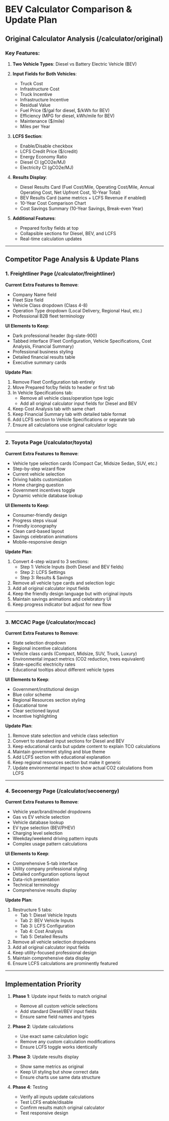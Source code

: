 # BEV Calculator Comparison & Update Plan

## Original Calculator Analysis (/calculator/original)

### Key Features:
1. **Two Vehicle Types**: Diesel vs Battery Electric Vehicle (BEV)
2. **Input Fields for Both Vehicles**:
   - Truck Cost
   - Infrastructure Cost  
   - Truck Incentive
   - Infrastructure Incentive
   - Residual Value
   - Fuel Price ($/gal for diesel, $/kWh for BEV)
   - Efficiency (MPG for diesel, kWh/mile for BEV)
   - Maintenance ($/mile)
   - Miles per Year

3. **LCFS Section**:
   - Enable/Disable checkbox
   - LCFS Credit Price ($/credit)
   - Energy Economy Ratio
   - Diesel CI (gCO2e/MJ)
   - Electricity CI (gCO2e/MJ)

4. **Results Display**:
   - Diesel Results Card (Fuel Cost/Mile, Operating Cost/Mile, Annual Operating Cost, Net Upfront Cost, 10-Year Total)
   - BEV Results Card (same metrics + LCFS Revenue if enabled)
   - 10-Year Cost Comparison Chart
   - Cost Savings Summary (10-Year Savings, Break-even Year)

5. **Additional Features**:
   - Prepared for/by fields at top
   - Collapsible sections for Diesel, BEV, and LCFS
   - Real-time calculation updates

---

## Competitor Page Analysis & Update Plans

### 1. Freightliner Page (/calculator/freightliner)

**Current Extra Features to Remove**:
- Company Name field
- Fleet Size field
- Vehicle Class dropdown (Class 4-8)
- Operation Type dropdown (Local Delivery, Regional Haul, etc.)
- Professional B2B fleet terminology

**UI Elements to Keep**:
- Dark professional header (bg-slate-900)
- Tabbed interface (Fleet Configuration, Vehicle Specifications, Cost Analysis, Financial Summary)
- Professional business styling
- Detailed financial results table
- Executive summary cards

**Update Plan**:
1. Remove Fleet Configuration tab entirely
2. Move Prepared for/by fields to header or first tab
3. In Vehicle Specifications tab:
   - Remove all vehicle class/operation type logic
   - Add all original calculator input fields for Diesel and BEV
4. Keep Cost Analysis tab with same chart
5. Keep Financial Summary tab with detailed table format
6. Add LCFS section to Vehicle Specifications or separate tab
7. Ensure all calculations use original calculator logic

---

### 2. Toyota Page (/calculator/toyota)

**Current Extra Features to Remove**:
- Vehicle type selection cards (Compact Car, Midsize Sedan, SUV, etc.)
- Step-by-step wizard flow
- Current vehicle selection
- Driving habits customization
- Home charging question
- Government incentives toggle
- Dynamic vehicle database lookup

**UI Elements to Keep**:
- Consumer-friendly design
- Progress steps visual
- Friendly iconography
- Clean card-based layout
- Savings celebration animations
- Mobile-responsive design

**Update Plan**:
1. Convert 4-step wizard to 3 sections:
   - Step 1: Vehicle Inputs (both Diesel and BEV fields)
   - Step 2: LCFS Settings
   - Step 3: Results & Savings
2. Remove all vehicle type cards and selection logic
3. Add all original calculator input fields
4. Keep the friendly design language but with original inputs
5. Maintain savings animations and celebratory UI
6. Keep progress indicator but adjust for new flow

---

### 3. MCCAC Page (/calculator/mccac)

**Current Extra Features to Remove**:
- State selection dropdown
- Regional incentive calculations
- Vehicle class cards (Compact, Midsize, SUV, Truck, Luxury)
- Environmental impact metrics (CO2 reduction, trees equivalent)
- State-specific electricity rates
- Educational tooltips about different vehicle types

**UI Elements to Keep**:
- Government/institutional design
- Blue color scheme
- Regional Resources section styling
- Educational tone
- Clear sectioned layout
- Incentive highlighting

**Update Plan**:
1. Remove state selection and vehicle class selection
2. Convert to standard input sections for Diesel and BEV
3. Keep educational cards but update content to explain TCO calculations
4. Maintain government styling and blue theme
5. Add LCFS section with educational explanation
6. Keep regional resources section but make it generic
7. Update environmental impact to show actual CO2 calculations from LCFS

---

### 4. Secoenergy Page (/calculator/secoenergy)

**Current Extra Features to Remove**:
- Vehicle year/brand/model dropdowns
- Gas vs EV vehicle selection
- Vehicle database lookup
- EV type selection (BEV/PHEV)
- Charging level selection
- Weekday/weekend driving pattern inputs
- Complex usage pattern calculations

**UI Elements to Keep**:
- Comprehensive 5-tab interface
- Utility company professional styling
- Detailed configuration options layout
- Data-rich presentation
- Technical terminology
- Comprehensive results display

**Update Plan**:
1. Restructure 5 tabs:
   - Tab 1: Diesel Vehicle Inputs
   - Tab 2: BEV Vehicle Inputs  
   - Tab 3: LCFS Configuration
   - Tab 4: Cost Analysis
   - Tab 5: Detailed Results
2. Remove all vehicle selection dropdowns
3. Add all original calculator input fields
4. Keep utility-focused professional design
5. Maintain comprehensive data display
6. Ensure LCFS calculations are prominently featured

---

## Implementation Priority

1. **Phase 1**: Update input fields to match original
   - Remove all custom vehicle selections
   - Add standard Diesel/BEV input fields
   - Ensure same field names and types

2. **Phase 2**: Update calculations
   - Use exact same calculation logic
   - Remove any custom calculation modifications
   - Ensure LCFS toggle works identically

3. **Phase 3**: Update results display
   - Show same metrics as original
   - Keep UI styling but show correct data
   - Ensure charts use same data structure

4. **Phase 4**: Testing
   - Verify all inputs update calculations
   - Test LCFS enable/disable
   - Confirm results match original calculator
   - Test responsive design